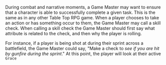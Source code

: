 During combat and narrative moments, a Game Master may want to ensure that a character is able to successfully complete a given task. This is the same as in any other Table Top RPG game. When a player chooses to take an action or has something occur to them, the Game Master may call a skill check. When calling a skill check the Game Master should first say what attribute is related to the check, and then why the player is rolling.

For instance, if a player is being shot at during their sprint across a battlefield, the Game Master could say, "Make a check to *see if you are hit by gunfire during the sprint*." At this point, the player will look at their active `Grace`